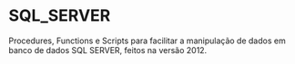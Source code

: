# SQL_SERVER
Procedures, Functions e Scripts para facilitar a manipulação de dados em banco de dados SQL SERVER, feitos na versão 2012.
